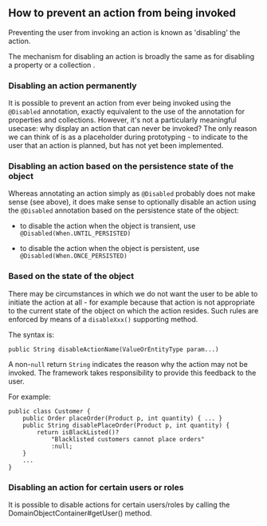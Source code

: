 How to prevent an action from being invoked
-------------------------------------------

Preventing the user from invoking an action is known as 'disabling' the
action.

The mechanism for disabling an action is broadly the same as for
disabling a property <!--(see ?)--> or a collection <!--(see ?)-->.

### Disabling an action permanently

It is possible to prevent an action from ever being invoked using the `@Disabled` annotation, exactly equivalent to the use of the annotation
for properties and collections. However, it's not a particularly
meaningful usecase: why display an action that can never be invoked? The
only reason we can think of is as a placeholder during prototyping - to
indicate to the user that an action is planned, but has not yet been
implemented.

### Disabling an action based on the persistence state of the object

Whereas annotating an action simply as `@Disabled` probably does not make
sense (see above), it does make sense to optionally disable an action
using the `@Disabled` annotation based on the persistence state of the
object:

-   to disable the action when the object is transient, use
    `@Disabled(When.UNTIL_PERSISTED)`

-   to disable the action when the object is persistent, use
    `@Disabled(When.ONCE_PERSISTED)`

### Based on the state of the object

There may be circumstances in which we do not want the user to be able
to initiate the action at all - for example because that action is not
appropriate to the current state of the object on which the action
resides. Such rules are enforced by means of a `disableXxx()` supporting
method.

The syntax is:

    public String disableActionName(ValueOrEntityType param...)

A non-`null` return `String` indicates the reason why the action may not
be invoked. The framework takes responsibility to provide this feedback
to the user.

For example:

    public class Customer {
        public Order placeOrder(Product p, int quantity) { ... }
        public String disablePlaceOrder(Product p, int quantity) { 
            return isBlackListed()?
                "Blacklisted customers cannot place orders"
                :null;
        }
        ...
    }

### Disabling an action for certain users or roles

It is possible to disable actions for certain users/roles by calling the
DomainObjectContainer\#getUser() method. <!--See ? for further discussion.-->
